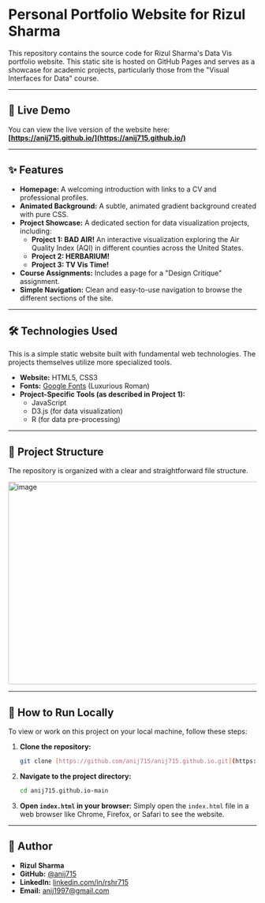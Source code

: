 # Personal Portfolio Website for Rizul Sharma

This repository contains the source code for Rizul Sharma's Data Vis portfolio website. This static site is hosted on GitHub Pages and serves as a showcase for academic projects, particularly those from the "Visual Interfaces for Data" course.

---

## 🚀 Live Demo

You can view the live version of the website here: **[https://anij715.github.io/](https://anij715.github.io/)**

---

## ✨ Features

* **Homepage:** A welcoming introduction with links to a CV and professional profiles.
* **Animated Background:** A subtle, animated gradient background created with pure CSS.
* **Project Showcase:** A dedicated section for data visualization projects, including:
    * **Project 1: BAD AIR!** An interactive visualization exploring the Air Quality Index (AQI) in different counties across the United States.
    * **Project 2: HERBARIUM!**
    * **Project 3: TV Vis Time!**
* **Course Assignments:** Includes a page for a "Design Critique" assignment.
* **Simple Navigation:** Clean and easy-to-use navigation to browse the different sections of the site.

---

## 🛠️ Technologies Used

This is a simple static website built with fundamental web technologies. The projects themselves utilize more specialized tools.

* **Website:** HTML5, CSS3
* **Fonts:** [Google Fonts](https://fonts.google.com/) (Luxurious Roman)
* **Project-Specific Tools (as described in Project 1):**
    * JavaScript
    * D3.js (for data visualization)
    * R (for data pre-processing)

---

## 📂 Project Structure

The repository is organized with a clear and straightforward file structure.

<img width="658" height="411" alt="image" src="https://github.com/user-attachments/assets/5efe6774-746d-4a42-930b-5ffa1ef731a2" />

---

## 🔧 How to Run Locally

To view or work on this project on your local machine, follow these steps:

1.  **Clone the repository:**
    ```bash
    git clone [https://github.com/anij715/anij715.github.io.git](https://github.com/anij715/anij715.github.io.git)
    ```
2.  **Navigate to the project directory:**
    ```bash
    cd anij715.github.io-main
    ```
3.  **Open `index.html` in your browser:**
    Simply open the `index.html` file in a web browser like Chrome, Firefox, or Safari to see the website.

---

## 👤 Author

* **Rizul Sharma**
* **GitHub:** [@anij715](https://github.com/anij715)
* **LinkedIn:** [linkedin.com/in/rshr715](https://www.linkedin.com/in/rshr715/)
* **Email:** [anij1997@gmail.com](mailto:anij1997@gmail.com)
